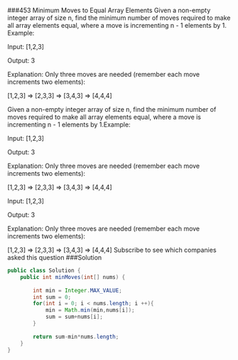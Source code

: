 ###453 Minimum Moves to Equal Array Elements
Given a non-empty integer array of size n, find the minimum number of moves required to make all array elements equal, where a move is incrementing n - 1 elements by 1.
Example:

Input:
[1,2,3]

Output:
3

Explanation:
Only three moves are needed (remember each move increments two elements):

[1,2,3]  =>  [2,3,3]  =>  [3,4,3]  =>  [4,4,4]

Given a non-empty integer array of size n, find the minimum number of moves required to make all array elements equal, where a move is incrementing n - 1 elements by 1.Example:

Input:
[1,2,3]

Output:
3

Explanation:
Only three moves are needed (remember each move increments two elements):

[1,2,3]  =>  [2,3,3]  =>  [3,4,3]  =>  [4,4,4]


Input:
[1,2,3]

Output:
3

Explanation:
Only three moves are needed (remember each move increments two elements):

[1,2,3]  =>  [2,3,3]  =>  [3,4,3]  =>  [4,4,4]
Subscribe to see which companies asked this question
###Solution
```java
public class Solution {
    public int minMoves(int[] nums) {
    
        int min = Integer.MAX_VALUE;
        int sum = 0;
        for(int i = 0; i < nums.length; i ++){
            min = Math.min(min,nums[i]);
            sum = sum+nums[i];
        }
        
        return sum-min*nums.length;
    }
}